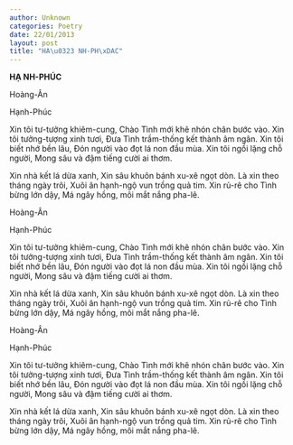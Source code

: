```yaml
---
author: Unknown
categories: Poetry
date: 22/01/2013
layout: post
title: "HA\u0323 NH-PH\xDAC"
---
```


**HẠ NH-PHÚC**

Hoàng-Ân

Hạnh-Phúc


Xin tôi tư-tưởng khiêm-cung,
Chào Tình mới khẽ nhón chân bước vào.
Xin tôi tưởng-tượng xinh tươi,
Đưa Tình trầm-thống kết thành âm ngân.
Xin tôi biết nhớ bền lâu,
Đón người vào đọt lá non đầu mùa.
Xin tôi ngồi lặng chỗ người,
Mong sâu và đậm tiếng cười ai thơm.

Xin nhà kết lá dừa xanh,
Xin sâu khuôn bánh xu-xê ngọt dòn.
Là xin theo tháng ngày trôi,
Xuôi ân hạnh-ngộ vun trồng quả tim.
Xin rủ-rê cho Tình bừng lớn dậy,
Má ngây hồng, môi mắt nắng pha-lê.

Hoàng-Ân

Hạnh-Phúc


Xin tôi tư-tưởng khiêm-cung,
Chào Tình mới khẽ nhón chân bước vào.
Xin tôi tưởng-tượng xinh tươi,
Đưa Tình trầm-thống kết thành âm ngân.
Xin tôi biết nhớ bền lâu,
Đón người vào đọt lá non đầu mùa.
Xin tôi ngồi lặng chỗ người,
Mong sâu và đậm tiếng cười ai thơm.

Xin nhà kết lá dừa xanh,
Xin sâu khuôn bánh xu-xê ngọt dòn.
Là xin theo tháng ngày trôi,
Xuôi ân hạnh-ngộ vun trồng quả tim.
Xin rủ-rê cho Tình bừng lớn dậy,
Má ngây hồng, môi mắt nắng pha-lê.

Hoàng-Ân

Hạnh-Phúc


Xin tôi tư-tưởng khiêm-cung,
Chào Tình mới khẽ nhón chân bước vào.
Xin tôi tưởng-tượng xinh tươi,
Đưa Tình trầm-thống kết thành âm ngân.
Xin tôi biết nhớ bền lâu,
Đón người vào đọt lá non đầu mùa.
Xin tôi ngồi lặng chỗ người,
Mong sâu và đậm tiếng cười ai thơm.

Xin nhà kết lá dừa xanh,
Xin sâu khuôn bánh xu-xê ngọt dòn.
Là xin theo tháng ngày trôi,
Xuôi ân hạnh-ngộ vun trồng quả tim.
Xin rủ-rê cho Tình bừng lớn dậy,
Má ngây hồng, môi mắt nắng pha-lê.
